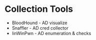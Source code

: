 # Collection Tools

- BloodHound - AD visualize
- Snaffler - AD cred collector
- linWinPwn - AD enumeration & checks
